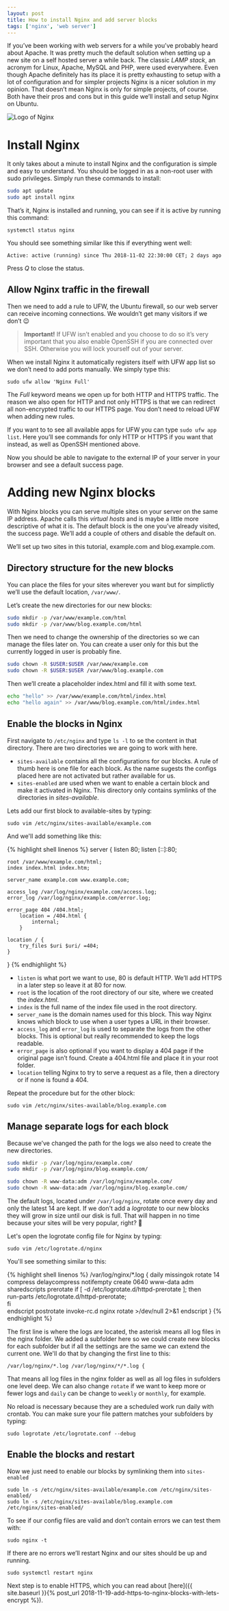 ```yaml
---
layout: post
title: How to install Nginx and add server blocks
tags: ['nginx', 'web server']
---
```


If you’ve been working with web servers for a while you’ve probably heard about Apache. It was pretty much the default
solution when setting up a new site on a self hosted server a while back. The classic *LAMP stack*, an acronym for
Linux, Apache, MySQL and PHP, were used everywhere. Even though Apache definitely has its place it is pretty exhausting
to setup with a lot of configuration and for simpler projects Nginx is a nicer solution in my opinion. That doesn’t mean
Nginx is only for simple projects, of course. Both have their pros and cons but in this guide we’ll install and setup
Nginx on Ubuntu.

![Logo of Nginx](/assets/images/posts/nginx.svg)


# Install Nginx
It only takes about a minute to install Nginx and the configuration is simple and easy to understand. You should be
logged in as a non-root user with sudo privileges. Simply run these commands to install:

```bash
sudo apt update
sudo apt install nginx
```

That’s it, Nginx is installed and running, you can see if it is active by running this command:

`systemctl status nginx`

You should see something similar like this if everything went well:

`Active: active (running) since Thu 2018-11-02 22:30:00 CET; 2 days ago`

Press *Q* to close the status.

## Allow Nginx traffic in the firewall
Then we need to add a rule to UFW, the Ubuntu firewall, so our web server can receive incoming connections. We wouldn’t
get many visitors if we don’t 😉 

> **Important!** If UFW isn’t enabled and you choose to do so it’s very important that you also enable OpenSSH if you are
connected over SSH. Otherwise you will lock yourself out of your server.

When we install Nginx it automatically registers itself with UFW app list so we don’t need to add ports manually. We
simply type this:

`sudo ufw allow 'Nginx Full'`

The *Full* keyword means we open up for both HTTP and HTTPS traffic. The reason we also open for HTTP and not only HTTPS
is that we can redirect all non-encrypted traffic to our HTTPS page. You don’t need to reload UFW when adding new rules.

If you want to to see all available apps for UFW you can type `sudo ufw app list`. Here you’ll see commands for only
HTTP or HTTPS if you want that instead, as well as OpenSSH mentioned above.

Now you should be able to navigate to the external IP of your server in your browser and see a default success page.

# Adding new Nginx blocks
With Nginx blocks you can serve multiple sites on your server on the same IP address. Apache calls this *virtual hosts*
and is maybe a little more descriptive of what it is. The default block is the one you’ve already visited, the success
page. We’ll add a couple of others and disable the default on.

We’ll set up two sites in this tutorial, example.com and blog.example.com.

## Directory structure for the new blocks
You can place the files for your sites wherever you want but for simplictly we’ll use the default location, `/var/www/`.

Let’s create the new directories for our new blocks:

```bash
sudo mkdir -p /var/www/example.com/html
sudo mkdir -p /var/www/blog.example.com/html
```

Then we need to change the ownership of the directories so we can manage the files later on. You can create a user only
for this but the currently logged in user is probably fine.

```bash
sudo chown -R $USER:$USER /var/www/example.com
sudo chown -R $USER:$USER /var/www/blog.example.com
```

Then we’ll create a placeholder index.html and fill it with some text.

```bash
echo "hello" >> /var/www/example.com/html/index.html
echo "hello again" >> /var/www/blog.example.com/html/index.html
```

## Enable the blocks in Nginx
First navigate to `/etc/nginx` and type `ls -l` to se the content in that directory. There are two directories we are
going to work with here.

* `sites-available` contains all the configurations for our blocks. A rule of thumb here is one file for each block. As
the name sugests the configs placed here are not activated but rather available for us.
* `sites-enabled` are used when we want to enable a certain block and make it activated in Nginx. This directory only
contains symlinks of the directories in *sites-available*.

Lets add our first block to available-sites by typing:

`sudo vim /etc/nginx/sites-available/example.com`

And we'll add something like this:

{% highlight shell linenos %}
server {
    listen 80;
    listen [::]:80;

    root /var/www/example.com/html;
    index index.html index.htm;

    server_name example.com www.example.com;

    access_log /var/log/nginx/example.com/access.log;
    error_log /var/log/nginx/example.com/error.log;

    error_page 404 /404.html;
        location = /404.html {
            internal;
        }

    location / {
        try_files $uri $uri/ =404;
    }
}
{% endhighlight %}

* `listen` is what port we want to use, 80 is default HTTP. We’ll add HTTPS in a later step so leave it at 80 for now.
* `root` is the location of the root directory of our site, where we created the *index.html*.
* `index` is the full name of the index file used in the root directory.
* `server_name` is the domain names used for this block. This way Nginx knows which block to use when a user types a URL
in their browser. 
* `access_log` and `error_log` is used to separate the logs from the other blocks. This is optional but really
recommended to keep the logs readable.
* `error_page` is also optional if you want to display a 404 page if the original page isn’t found. Create a 404.html
file and place it in your root folder.
* `location` telling Nginx to try to serve a request as a file, then a directory or if none is found a 404.

Repeat the procedure but for the other block:

`sudo vim /etc/nginx/sites-available/blog.example.com`

## Manage separate logs for each block

Because we’ve changed the path for the logs we also need to create the new directories. 

```bash
sudo mkdir -p /var/log/nginx/example.com/
sudo mkdir -p /var/log/nginx/blog.example.com/

sudo chown -R www-data:adm /var/log/nginx/example.com/
sudo chown -R www-data:adm /var/log/nginx/blog.example.com/
```

The default logs, located under `/var/log/nginx`, rotate once every day and only the latest 14 are kept. If we don't add
a *logrotate* to our new blocks they will grow in size until our disk is full. That will happen in no time because your
sites will be very popular, right? 🤗

Let's open the logrotate config file for Nginx by typing:

`sudo vim /etc/logrotate.d/nginx`

You'll see something similar to this:

{% highlight shell linenos %}
/var/log/nginx/*.log {
    daily
    missingok
    rotate 14
    compress
    delaycompress
    notifempty
    create 0640 www-data adm
    sharedscripts
    prerotate
        if [ -d /etc/logrotate.d/httpd-prerotate ]; then \
            run-parts /etc/logrotate.d/httpd-prerotate; \
        fi \
    endscript
    postrotate
        invoke-rc.d nginx rotate >/dev/null 2>&1
    endscript
}
{% endhighlight %}

The first line is where the logs are located, the asterisk means all log files in the nginx folder. We added a subfolder
here so we could create new blocks for each subfolder but if all the settings are the same we can extend the current
one. We'll do that by changing the first line to this:

`/var/log/nginx/*.log /var/log/nginx/*/*.log {`

That means all log files in the nginx folder as well as all log files in sufolders one level deep. We can also change
`rotate` if we want to keep more or fewer logs and `daily` can be change to `weekly` or `monthly`, for example.

No reload is necessary because they are a scheduled work run daily with crontab. You can make sure your file pattern
matches your subfolders by typing:

`sudo logrotate /etc/logrotate.conf --debug`

## Enable the blocks and restart

Now we just need to enable our blocks by symlinking them into `sites-enabled`

```shell
sudo ln -s /etc/nginx/sites-available/example.com /etc/nginx/sites-enabled/
sudo ln -s /etc/nginx/sites-available/blog.example.com /etc/nginx/sites-enabled/
```

To see if our config files are valid and don’t contain errors we can test them with:

`sudo nginx -t`

If there are no errors we’ll restart Nginx and our sites should be up and running.

`sudo systemctl restart nginx`

Next step is to enable HTTPS, which you can read about
[here]({{ site.baseurl }}{% post_url 2018-11-19-add-https-to-nginx-blocks-with-lets-encrypt %}).